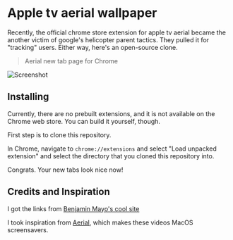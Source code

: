 # Apple tv aerial wallpaper

Recently, the official chrome store extension for apple tv aerial became the another victim of google's helicopter parent tactics. They pulled it for "tracking" users. Either way, here's an open-source clone.

> Aerial new tab page for Chrome

![Screenshot](https://hackmd.io/_uploads/HkIAV51Ln.png)

## Installing

Currently, there are no prebuilt extensions, and it is not available on the Chrome web store. You can build it yourself, though.

First step is to clone this repository.

In Chrome, navigate to `chrome://extensions` and select "Load unpacked extension" and select the directory that you cloned this repository into.

Congrats. Your new tabs look nice now!

## Credits and Inspiration

I got the links from [Benjamin Mayo's cool site](http://benjaminmayo.co.uk/watch-all-the-apple-tv-aerial-video-screensavers)

I took inspiration from [Aerial](https://github.com/JohnCoates/Aerial), which makes these videos MacOS screensavers.
